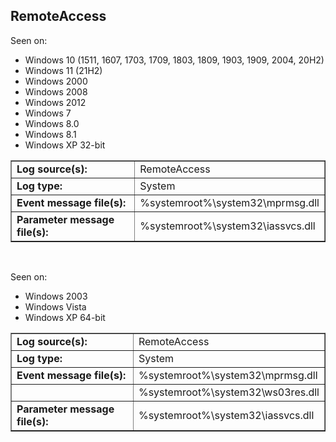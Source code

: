 ## RemoteAccess

Seen on:
* Windows 10 (1511, 1607, 1703, 1709, 1803, 1809, 1903, 1909, 2004, 20H2)
* Windows 11 (21H2)
* Windows 2000
* Windows 2008
* Windows 2012
* Windows 7
* Windows 8.0
* Windows 8.1
* Windows XP 32-bit

<table border="1" class="docutils">
  <tbody>
    <tr>
      <td><b>Log source(s):</b></td>
      <td>RemoteAccess</td>
    </tr>
    <tr>
      <td><b>Log type:</b></td>
      <td>System</td>
    </tr>
    <tr>
      <td><b>Event message file(s):</b></td>
      <td>%systemroot%\system32\mprmsg.dll</td>
    </tr>
    <tr>
      <td><b>Parameter message file(s):</b></td>
      <td>%systemroot%\system32\iassvcs.dll</td>
    </tr>
  </tbody>
</table>

&nbsp;

Seen on:
* Windows 2003
* Windows Vista
* Windows XP 64-bit

<table border="1" class="docutils">
  <tbody>
    <tr>
      <td><b>Log source(s):</b></td>
      <td>RemoteAccess</td>
    </tr>
    <tr>
      <td><b>Log type:</b></td>
      <td>System</td>
    </tr>
    <tr>
      <td><b>Event message file(s):</b></td>
      <td>%systemroot%\system32\mprmsg.dll</td>
    </tr>
    <tr>
      <td>&nbsp;</td>
      <td>%systemroot%\system32\ws03res.dll</td>
    </tr>
    <tr>
      <td><b>Parameter message file(s):</b></td>
      <td>%systemroot%\system32\iassvcs.dll</td>
    </tr>
  </tbody>
</table>

&nbsp;

